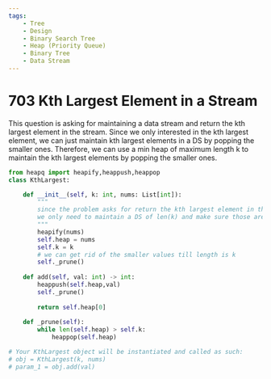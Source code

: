 ```yaml
---
tags:
    - Tree
    - Design
    - Binary Search Tree
    - Heap (Priority Queue)
    - Binary Tree
    - Data Stream
---
```


# 703 Kth Largest Element in a Stream

This question is asking for maintaining a data stream and return the kth largest element in the stream. Since we only interested in the kth largest element, we can just maintain kth largest elements in a DS by popping the smaller ones. Therefore, we can use a min heap of maximum length k to maintain the kth largest elements by popping the smaller ones.

```python
from heapq import heapify,heappush,heappop
class KthLargest:

    def __init__(self, k: int, nums: List[int]):
        """
        since the problem asks for return the kth largest element in the stream
        we only need to maintain a DS of len(k) and make sure those are the largest
        """
        heapify(nums)
        self.heap = nums
        self.k = k
        # we can get rid of the smaller values till length is k
        self._prune()
        
    def add(self, val: int) -> int:
        heappush(self.heap,val)
        self._prune()
        
        return self.heap[0]
    
    def _prune(self):
        while len(self.heap) > self.k:
            heappop(self.heap)

# Your KthLargest object will be instantiated and called as such:
# obj = KthLargest(k, nums)
# param_1 = obj.add(val)
```